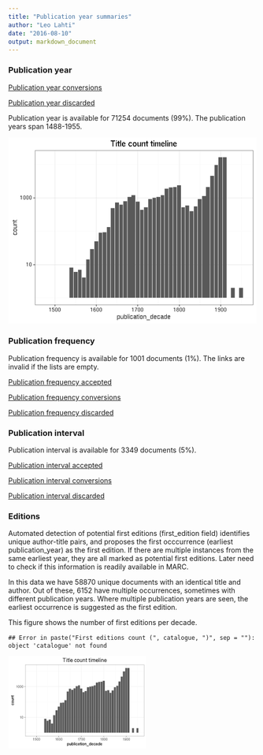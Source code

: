 ```yaml
---
title: "Publication year summaries"
author: "Leo Lahti"
date: "2016-08-10"
output: markdown_document
---
```



### Publication year

[Publication year conversions](output.tables/publication_year_conversion.csv)

[Publication year discarded](output.tables/publication_year_discarded.csv)

Publication year is available for 71254 documents (99%). The publication years span 1488-1955.

![plot of chunk summarypublicationyear](figure/summarypublicationyear-1.png)

### Publication frequency

Publication frequency is available for 1001 documents (1%). The links are invalid if the lists are empty.

[Publication frequency accepted](output.tables/publication_frequency_discarded.csv)

[Publication frequency conversions](output.tables/publication_frequency_conversion.csv)

[Publication frequency discarded](output.tables/publication_frequency_discarded.csv)


### Publication interval

Publication interval is available for 3349 documents (5%). 

[Publication interval accepted](output.tables/publication_interval_discarded.csv)

[Publication interval conversions](output.tables/publication_interval_conversion.csv)

[Publication interval discarded](output.tables/publication_interval_discarded.csv)


### Editions

Automated detection of potential first editions (first_edition field)
identifies unique author-title pairs, and proposes the first
occcurrence (earliest publication_year) as the first edition. If there
are multiple instances from the same earliest year, they are all
marked as potential first editions. Later need to check if this
information is readily available in MARC.

In this data we have 58870
unique documents with an identical title and author. Out of these,
6152
have multiple occurrences, sometimes with different publication years.
Where multiple publication years are seen, the earliest occurrence is
suggested as the first edition.

This figure shows the number of first editions per decade.


```
## Error in paste("First editions count (", catalogue, ")", sep = ""): object 'catalogue' not found
```

<img src="figure/firsteditions-1.png" title="plot of chunk firsteditions" alt="plot of chunk firsteditions" width="280px" />



